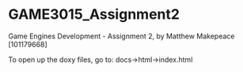 # GAME3015_Assignment2

Game Engines Development - Assignment 2, by Matthew Makepeace [101179668]

To open up the doxy files, go to:
docs->html->index.html
